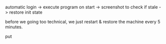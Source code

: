 automatic login -> execute program on start -> screenshot to check if stale -> restore init state

before we going too technical, we just restart & restore the machine every 5 minutes.

put 